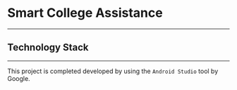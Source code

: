 # Smart College Assistance
-----------------   
## Technology Stack
------------------------------
This project is completed developed by using the `Android Studio` tool by Google.